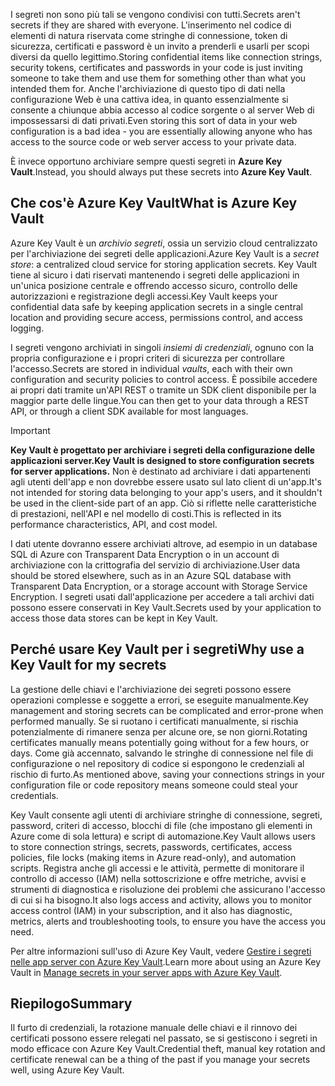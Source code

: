 <span data-ttu-id="45e96-101">I segreti non sono più tali se vengono condivisi con tutti.</span><span class="sxs-lookup"><span data-stu-id="45e96-101">Secrets aren't secrets if they are shared with everyone.</span></span> <span data-ttu-id="45e96-102">L'inserimento nel codice di elementi di natura riservata come stringhe di connessione, token di sicurezza, certificati e password è un invito a prenderli e usarli per scopi diversi da quello legittimo.</span><span class="sxs-lookup"><span data-stu-id="45e96-102">Storing confidential items like connection strings, security tokens, certificates and passwords in your code is just inviting someone to take them and use them for something other than what you intended them for.</span></span> <span data-ttu-id="45e96-103">Anche l'archiviazione di questo tipo di dati nella configurazione Web è una cattiva idea, in quanto essenzialmente si consente a chiunque abbia accesso al codice sorgente o al server Web di impossessarsi di dati privati.</span><span class="sxs-lookup"><span data-stu-id="45e96-103">Even storing this sort of data in your web configuration is a bad idea - you are essentially allowing anyone who has access to the source code or web server access to your private data.</span></span>

<span data-ttu-id="45e96-104">È invece opportuno archiviare sempre questi segreti in **Azure Key Vault**.</span><span class="sxs-lookup"><span data-stu-id="45e96-104">Instead, you should always put these secrets into **Azure Key Vault**.</span></span>

## <a name="what-is-azure-key-vault"></a><span data-ttu-id="45e96-105">Che cos'è Azure Key Vault</span><span class="sxs-lookup"><span data-stu-id="45e96-105">What is Azure Key Vault</span></span>
<span data-ttu-id="45e96-106">Azure Key Vault è un *archivio segreti*, ossia un servizio cloud centralizzato per l'archiviazione dei segreti delle applicazioni.</span><span class="sxs-lookup"><span data-stu-id="45e96-106">Azure Key Vault is a *secret store*: a centralized cloud service for storing application secrets.</span></span> <span data-ttu-id="45e96-107">Key Vault tiene al sicuro i dati riservati mantenendo i segreti delle applicazioni in un'unica posizione centrale e offrendo accesso sicuro, controllo delle autorizzazioni e registrazione degli accessi.</span><span class="sxs-lookup"><span data-stu-id="45e96-107">Key Vault keeps your confidential data safe by keeping application secrets in a single central location and providing secure access, permissions control, and access logging.</span></span>

<span data-ttu-id="45e96-108">I segreti vengono archiviati in singoli *insiemi di credenziali*, ognuno con la propria configurazione e i propri criteri di sicurezza per controllare l'accesso.</span><span class="sxs-lookup"><span data-stu-id="45e96-108">Secrets are stored in individual *vaults*, each with their own configuration and security policies to control access.</span></span> <span data-ttu-id="45e96-109">È possibile accedere ai propri dati tramite un'API REST o tramite un SDK client disponibile per la maggior parte delle lingue.</span><span class="sxs-lookup"><span data-stu-id="45e96-109">You can then get to your data through a REST API, or through a client SDK available for most languages.</span></span>

> [!IMPORTANT]
> <span data-ttu-id="45e96-110">**Key Vault è progettato per archiviare i segreti della configurazione delle applicazioni server.**</span><span class="sxs-lookup"><span data-stu-id="45e96-110">**Key Vault is designed to store configuration secrets for server applications.**</span></span> <span data-ttu-id="45e96-111">Non è destinato ad archiviare i dati appartenenti agli utenti dell'app e non dovrebbe essere usato sul lato client di un'app.</span><span class="sxs-lookup"><span data-stu-id="45e96-111">It's not intended for storing data belonging to your app's users, and it shouldn't be used in the client-side part of an app.</span></span> <span data-ttu-id="45e96-112">Ciò si riflette nelle caratteristiche di prestazioni, nell'API e nel modello di costi.</span><span class="sxs-lookup"><span data-stu-id="45e96-112">This is reflected in its performance characteristics, API, and cost model.</span></span>
>
> <span data-ttu-id="45e96-113">I dati utente dovranno essere archiviati altrove, ad esempio in un database SQL di Azure con Transparent Data Encryption o in un account di archiviazione con la crittografia del servizio di archiviazione.</span><span class="sxs-lookup"><span data-stu-id="45e96-113">User data should be stored elsewhere, such as in an Azure SQL database with Transparent Data Encryption, or a storage account with Storage Service Encryption.</span></span> <span data-ttu-id="45e96-114">I segreti usati dall'applicazione per accedere a tali archivi dati possono essere conservati in Key Vault.</span><span class="sxs-lookup"><span data-stu-id="45e96-114">Secrets used by your application to access those data stores can be kept in Key Vault.</span></span>

## <a name="why-use-a-key-vault-for-my-secrets"></a><span data-ttu-id="45e96-115">Perché usare Key Vault per i segreti</span><span class="sxs-lookup"><span data-stu-id="45e96-115">Why use a Key Vault for my secrets</span></span>

<span data-ttu-id="45e96-116">La gestione delle chiavi e l'archiviazione dei segreti possono essere operazioni complesse e soggette a errori, se eseguite manualmente.</span><span class="sxs-lookup"><span data-stu-id="45e96-116">Key management and storing secrets can be complicated and error-prone when performed manually.</span></span> <span data-ttu-id="45e96-117">Se si ruotano i certificati manualmente, si rischia potenzialmente di rimanere senza per alcune ore, se non giorni.</span><span class="sxs-lookup"><span data-stu-id="45e96-117">Rotating certificates manually means potentially going without for a few hours, or days.</span></span> <span data-ttu-id="45e96-118">Come già accennato, salvando le stringhe di connessione nel file di configurazione o nel repository di codice si espongono le credenziali al rischio di furto.</span><span class="sxs-lookup"><span data-stu-id="45e96-118">As mentioned above, saving your connections strings in your configuration file or code repository means someone could steal your credentials.</span></span>

<span data-ttu-id="45e96-119">Key Vault consente agli utenti di archiviare stringhe di connessione, segreti, password, criteri di accesso, blocchi di file (che impostano gli elementi in Azure come di sola lettura) e script di automazione.</span><span class="sxs-lookup"><span data-stu-id="45e96-119">Key Vault allows users to store connection strings, secrets, passwords, certificates, access policies, file locks (making items in Azure read-only), and automation scripts.</span></span>  <span data-ttu-id="45e96-120">Registra anche gli accessi e le attività, permette di monitorare il controllo di accesso (IAM) nella sottoscrizione e offre metriche, avvisi e strumenti di diagnostica e risoluzione dei problemi che assicurano l'accesso di cui si ha bisogno.</span><span class="sxs-lookup"><span data-stu-id="45e96-120">It also logs access and activity, allows you to monitor access control (IAM) in your subscription, and it also has diagnostic, metrics, alerts and troubleshooting tools, to ensure you have the access you need.</span></span>

<span data-ttu-id="45e96-121">Per altre informazioni sull'uso di Azure Key Vault, vedere [Gestire i segreti nelle app server con Azure Key Vault](../../manage-secrets-with-azure-key-vault/index.yml).</span><span class="sxs-lookup"><span data-stu-id="45e96-121">Learn more about using an Azure Key Vault in [Manage secrets in your server apps with Azure Key Vault](../../manage-secrets-with-azure-key-vault/index.yml).</span></span>

## <a name="summary"></a><span data-ttu-id="45e96-122">Riepilogo</span><span class="sxs-lookup"><span data-stu-id="45e96-122">Summary</span></span>

<span data-ttu-id="45e96-123">Il furto di credenziali, la rotazione manuale delle chiavi e il rinnovo dei certificati possono essere relegati nel passato, se si gestiscono i segreti in modo efficace con Azure Key Vault.</span><span class="sxs-lookup"><span data-stu-id="45e96-123">Credential theft, manual key rotation and certificate renewal can be a thing of the past if you manage your secrets well, using Azure Key Vault.</span></span>
